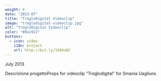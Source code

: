 ```yaml
---
weight: 4
date: "2013-07"
title: "TrogloDigital Videoclip"
image: "troglodigital-videoclip.jpg"
alt: "TrogloDigital Videoclip"
color: "#0a1922"
buttons:
  - icon: video 
    i18n: project 
    url: http://bit.ly/158XuN2
---
```


July 2013

Descrizione progettoProps for videoclip "Troglodigital" for Smania Uagliuns